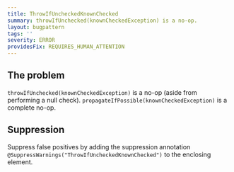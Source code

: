 ```yaml
---
title: ThrowIfUncheckedKnownChecked
summary: throwIfUnchecked(knownCheckedException) is a no-op.
layout: bugpattern
tags: ''
severity: ERROR
providesFix: REQUIRES_HUMAN_ATTENTION
---
```


<!--
*** AUTO-GENERATED, DO NOT MODIFY ***
To make changes, edit the @BugPattern annotation or the explanation in docs/bugpattern.
-->

## The problem
`throwIfUnchecked(knownCheckedException)` is a no-op (aside from performing a null check). `propagateIfPossible(knownCheckedException)` is a complete no-op.

## Suppression
Suppress false positives by adding the suppression annotation `@SuppressWarnings("ThrowIfUncheckedKnownChecked")` to the enclosing element.
